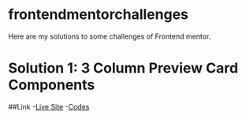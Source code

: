 # frontendmentorchallenges
Here are my solutions to some challenges of Frontend mentor.

# Solution 1: 3 Column Preview Card Components

##Link
-[Live Site](https://soumyajit2000-web.github.io/frontendmentorchallenges/3-column-preview-card-component/index.html)
-[Codes](https://github.com/Soumyajit2000-web/frontendmentorchallenges/blob/main/3-column-preview-card-component)
